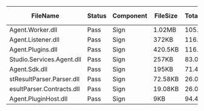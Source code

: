 ﻿ | FileName                  | Status | Component | FileSize | TotalTime(sec) | Upload(sec) | Submit(sec) | SignWait(sec) | Retry Count | 
 |---------------------------|--------|-----------|----------|----------------|-------------|-------------|---------------|-------------|
 | Agent.Worker.dll          | Pass   | Sign      | 1.02MB   | 105.18         | 0.84        | 0.53        | 103.76        | 0           | 
 | Agent.Listener.dll        | Pass   | Sign      | 372KB    | 116.32         | 0.72        | 0.56        | 114.91        | 0           | 
 | Agent.Plugins.dll         | Pass   | Sign      | 420.5KB  | 116.32         | 0.72        | 0.53        | 114.91        | 0           | 
 | Studio.Services.Agent.dll | Pass   | Sign      | 257KB    | 83.03          | 0.64        | 0.53        | 81.62         | 0           | 
 | Agent.Sdk.dll             | Pass   | Sign      | 195KB    | 71.48          | 0.7         | 0.53        | 70.07         | 0           | 
 | stResultParser.Parser.dll | Pass   | Sign      | 72.58KB  | 26.08          | 0.64        | 0.53        | 24.67         | 0           | 
 | esultParser.Contracts.dll | Pass   | Sign      | 19.08KB  | 26.08          | 0.51        | 0.42        | 24.67         | 0           | 
 | Agent.PluginHost.dll      | Pass   | Sign      | 9KB      | 94.4           | 0.48        | 0.53        | 92.98         | 0           | 
